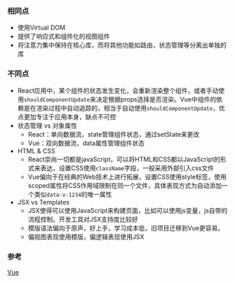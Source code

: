 ### 相同点

- 使用Virtual DOM
- 提供了响应式和组件化的视图组件
- 将注意力集中保持在核心库，而将其他功能如路由，状态管理等分离出单独的库

### 不同点

- React应用中，某个组件的状态发生变化，会重新渲染整个组件，或者手动使用`shouldComponentUpdate`来决定根据props选择是否渲染。Vue中组件的依赖是在渲染过程中自动追踪的，相当于自动使用`shouldComponentUpdate`，优点更加专注于应用本身，缺点不可控
- 状态管理 vs 对象属性
  - React：单向数据流，state管理组件状态，通过setState来更改
  - Vue：双向数据流，data属性管理组件状态
- HTML & CSS
  - React崇尚一切都是javaScript，可以将HTML和CSS都以JavaScript的形式来表达，设置CSS使用`className`字段，一般采用外部引入css文件
  - Vue偏向于在经典的Web技术上进行拓展，设置CSS使用style标签，使用scoped属性将CSS作用域限制在同一个文件，具体表现方式为自动添加一个类似`data-v-1234`的唯一属性
- JSX vs Templates
  - JSX使得可以使用JavaScript来构建页面，比如可以使用js变量，js自带的流程控制。开发工具对JSX支持度比较好
  - 模版语法偏向于原声，好上手，学习成本低，旧项目迁移到Vue更容易。
  - 偏视图表现使用模版，偏逻辑表现使用JSX

### 参考

[Vue](https://cn.vuejs.org/v2/guide/comparison.html)